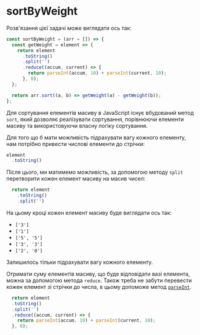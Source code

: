 # sortByWeight

Розв'язання цієї задачі може виглядати ось так:

```js
const sortByWeight = (arr = []) => {
  const getWeight = element => {
    return element
      .toString()
      .split('')
      .reduce((accum, current) => {
        return parseInt(accum, 10) + parseInt(current, 10);
      }, 0);
  };

  return arr.sort((a, b) => getWeight(a) - getWeight(b));
};
```

Для сортування елементів масиву в JavaScript існує вбудований метод `sort`, 
який дозволяє реалізувати сортування, порівнюючи елементи масиву та використовуючи
власну логіку сортування.

Для того що б мати можливість підрахувати вагу кожного елементу, нам потрібно привести 
числові елементи до стрічки:

```js
element
  .toString()
```

Після цього, ми матимемо можливість, за допомогою методу `split` перетворити кожен елемент
масиву на масив чисел:

```js
  return element
    .toString()
    .split('')
```

На цьому кроці кожен елемент масиву буде виглядати ось так:

* `['3']`
* `['1']`
* `['5', '5']`
* `['3', '3']`
* `['2', '0']`

Залишилось тільки підрахувати вагу кожного елементу.

Отримати суму елементів масиву, що буде відповідати вазі елемента, можна за допомогою метода `reduce`.
Також треба не забути перевести кожен елемент зі стрічки до числа, в цьому допоможе метод [`parseInt`](https://developer.mozilla.org/en-US/docs/Web/JavaScript/Reference/Global_Objects/Number/parseInt).

```js
  return element
  .toString()
  .split('')
  .reduce((accum, current) => {
    return parseInt(accum, 10) + parseInt(current, 10);
  }, 0);
```
